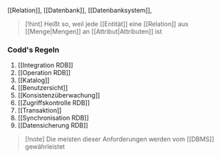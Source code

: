 [[Relation]], [[Datenbank]], [[Datenbanksystem]], 

> [!hint] Heißt so, weil jede [[Entität]] eine [[Relation]] aus [[Menge|Mengen]] an [[Attribut|Attributen]] ist
### Codd's Regeln
1. [[Integration RDB]]
2. [[Operation RDB]]
3. [[Katalog]]
4. [[Benutzersicht]]
5. [[Konsistenzüberwachung]]
6. [[Zugriffskontrolle RDB]]
7. [[Transaktion]]
8. [[Synchronisation RDB]]
9. [[Datensicherung RDB]]

> [!note] Die meisten dieser Anforderungen werden vom [[DBMS]] gewährleistet

